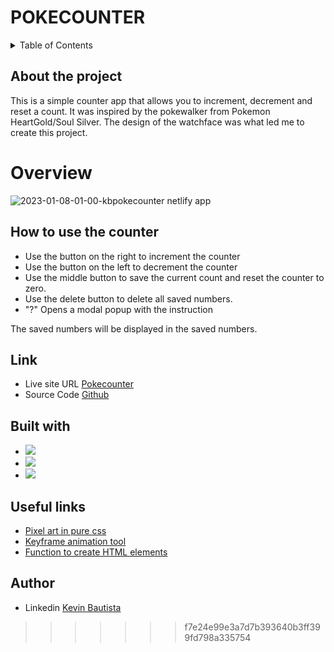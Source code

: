 # POKECOUNTER

<details>
  <summary>Table of Contents</summary>
  <ol>
    <li>
      <a href="#about-the-project">About The Project</a>
    </li>
    <li>
      <a href="#overview">Overview</a>
      <ul>
        <li><a href="#how-to-use-the-counter">How to use the counter</a></li>
        <li><a href="#link">Link</a></li>
        <li><a href="#built-with">Built with</a></li>
        <li><a href="#acknowledgments">Acknowledgments</a></li>
        <li><a href="#contact">Contact</a></li>
      </ul>
    </li>    
  </ol>
</details>


## About the project
    
  This is a simple counter app that allows you to increment, decrement and reset a count. It was inspired by the pokewalker from Pokemon HeartGold/Soul Silver. The design of the watchface was what led me to create this project.


# Overview

![2023-01-08-01-00-kbpokecounter netlify app](https://user-images.githubusercontent.com/106398555/211332964-10511d62-1d63-4d0b-90ce-649a15ddaa3f.png)

## How to use the counter

- Use the button on the right to increment the counter
- Use the button on the left to decrement the counter
- Use the middle button to save the current count and reset the counter to zero.
- Use the delete button to delete all saved numbers.
- "?" Opens a modal popup with the instruction 

The saved numbers will be displayed in the saved numbers.

## Link

- Live site URL [Pokecounter](https://kbpokecounter.netlify.app/)
- Source Code [Github](https://github.com/henixK/Progetto-JavaScript-Basics)

## Built with

- ![](https://img.shields.io/badge/HTML5-E34F26?style=for-the-badge&logo=html5&logoColor=white)
- ![](https://img.shields.io/badge/CSS3-1572B6?style=for-the-badge&logo=css3&logoColor=white)
- ![](https://img.shields.io/badge/JavaScript-323330?style=for-the-badge&logo=javascript&logoColor=F7DF1E)

## Useful links 

- [Pixel art in pure css](https://pokecoder.hashnode.dev/making-pixel-art-with-pure-css)  
- [Keyframe animation tool](https://webcode.tools/generators/css/keyframe-animation)
- [Function to create HTML elements](https://www.youtube.com/watch?v=tlcEXDGo0oY&t=161s&ab_channel=dcode)

## Author
- Linkedin [Kevin Bautista](https://www.linkedin.com/in/kevin-castaneda-bautista-469411199/)
>>>>>>> f7e24e99e3a7d7b393640b3ff399fd798a335754
